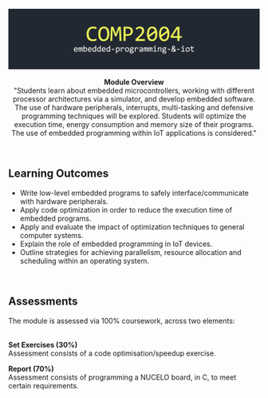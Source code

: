 ![title image](https://github.com/ORG4N/embedded-programming-iot/blob/main/docs/images/2004.png)

<p align="center"><strong>Module Overview</strong>
<br>
"Students learn about embedded microcontrollers, working with different processor architectures via a simulator, and develop embedded software. The use of hardware peripherals, interrupts, multi-tasking and defensive programming techniques will be explored. Students will optimize the execution time, energy consumption and memory size of their programs. The use of embedded programming within IoT applications is considered."
</p>
<br/>

<h2>Learning Outcomes</h2>

- Write low-level embedded programs to safely interface/communicate with hardware peripherals.
- Apply code optimization in order to reduce the execution time of embedded programs.
- Apply and evaluate the impact of optimization techniques to general computer systems.
- Explain the role of embedded programming in IoT devices.
- Outline strategies for achieving parallelism, resource allocation and scheduling within an operating system.

<br>

<h2>Assessments</h2>
The module is assessed via 100% coursework, across two elements:

<br>
<br>

<b> Set Exercises (30%) </b>
<br>
Assessment consists of a code optimisation/speedup exercise.

<b> Report (70%) </b>
<br>
Assessment consists of programming a NUCELO board, in C, to meet certain requirements.
